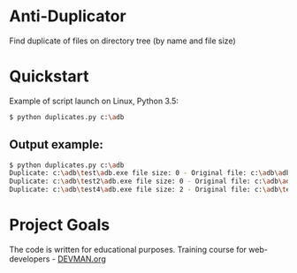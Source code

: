 # Anti-Duplicator

Find duplicate of files on directory tree (by name and file size)

# Quickstart

Example of script launch on Linux, Python 3.5:

```bash
$ python duplicates.py c:\adb
```

## Output example:

```bash
$ python duplicates.py c:\adb
Duplicate: c:\adb\test\adb.exe file size: 0 - Original file: c:\adb\adb.exe
Duplicate: c:\adb\test2\adb.exe file size: 0 - Original file: c:\adb\adb.exe
Duplicate: c:\adb\test4\adb.exe file size: 2 - Original file: c:\adb\test3\adb.exe
```

# Project Goals

The code is written for educational purposes. Training course for web-developers - [DEVMAN.org](https://devman.org)
